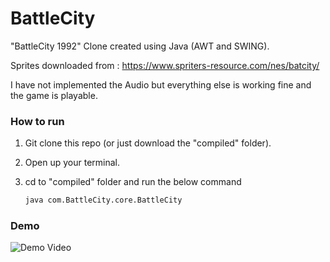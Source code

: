# BattleCity
"BattleCity 1992" Clone created using Java (AWT and SWING).

Sprites downloaded from : https://www.spriters-resource.com/nes/batcity/


I have not implemented the Audio but everything else is working fine and the game is playable.

### How to run
1. Git clone this repo (or just download the "compiled" folder).
2. Open up your terminal.
3. cd to "compiled" folder and run the below command

    ```md
    java com.BattleCity.core.BattleCity 
    ```


### Demo
![Demo Video](./video.gif)



